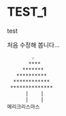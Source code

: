 # TEST_1
test

처음 수정해 봅니다...

            ☆
           ****
         *******
       **********
      ************
     **************
          |    | 
          |    |
    메리크리스마스